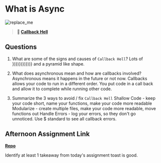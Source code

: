 # What is Async

![replace_me](https://codeworks.blob.core.windows.net/public/assets/img/illustrations/placeholder.svg)

> **📖 [Callback Hell](https://codeworksacademy.com/fs-student-guide/resources/wk4/01-Callbacks)**

## Questions

1. What are some of the signs and causes of `Callback Hell`?
Lots of })})})})}))} and a pyramid like shape.

2. What does asynchronous mean and how are callbacks involved?
Asynchronous means it happens in the future or not now. Callbacks allows your code to run in a different order. You put code in a call back and allow it to complete while running other code.

3. Summarize the 3 ways to avoid / fix `Callback Hell`
Shallow Code - keep your code short, name your functions, make your code more readable
Modularize - create multiple files, make your code more readable, move functions out
Handle Errors - log your errors, so they don't go unnoticed. Use $ standard to see all callback errors.


## Afternoon Assignment Link

**[Repo](https://m-walker32.github.io/trivia/)**

Identify at least 1 takeaway from today's assignment toast is good.
